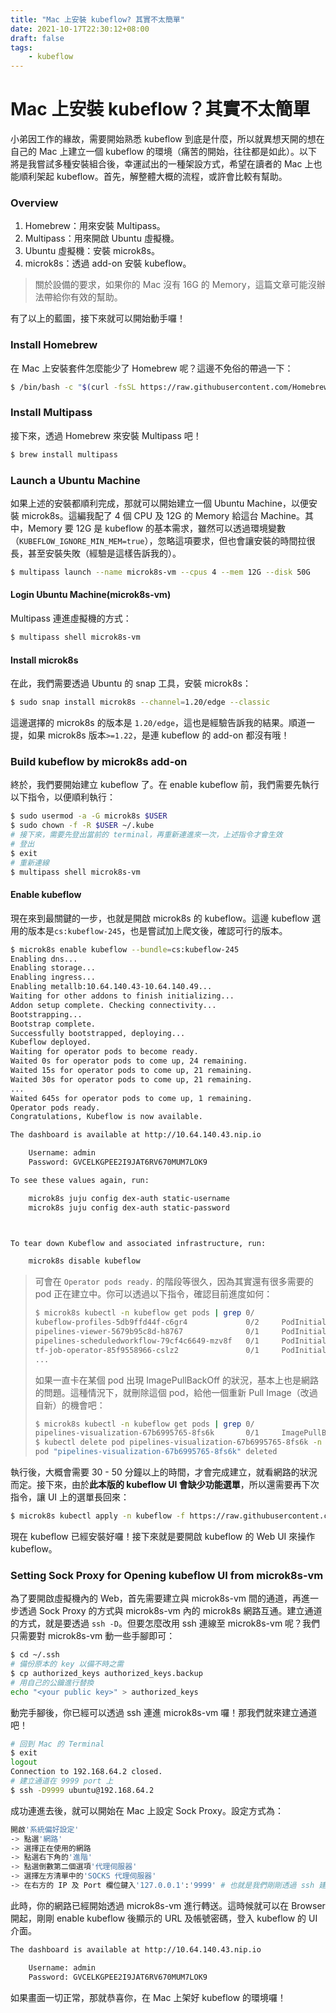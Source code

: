 ```yaml
---
title: "Mac 上安裝 kubeflow? 其實不太簡單"
date: 2021-10-17T22:30:12+08:00
draft: false
tags:
    - kubeflow
---
```


# Mac 上安裝 kubeflow？其實不太簡單

小弟因工作的緣故，需要開始熟悉 kubeflow 到底是什麼，所以就異想天開的想在自己的 Mac 上建立一個 kubeflow 的環境（痛苦的開始，往往都是如此）。以下將是我嘗試多種安裝組合後，幸運試出的一種架設方式，希望在讀者的 Mac 上也能順利架起 kubeflow。首先，解整體大概的流程，或許會比較有幫助。

### Overview

1. Homebrew：用來安裝 Multipass。
2. Multipass：用來開啟 Ubuntu 虛擬機。
3. Ubuntu 虛擬機：安裝 microk8s。
4. microk8s：透過 add-on 安裝 kubeflow。

> 關於設備的要求，如果你的 Mac 沒有 16G 的 Memory，這篇文章可能沒辦法帶給你有效的幫助。

有了以上的藍圖，接下來就可以開始動手囉！

### Install Homebrew

在 Mac 上安裝套件怎麼能少了 Homebrew 呢？這邊不免俗的帶過一下：

```bash
$ /bin/bash -c "$(curl -fsSL https://raw.githubusercontent.com/Homebrew/install/HEAD/install.sh)"
```

### Install Multipass

接下來，透過 Homebrew 來安裝 Multipass 吧！

```bash
$ brew install multipass
```

### Launch a Ubuntu Machine

如果上述的安裝都順利完成，那就可以開始建立一個 Ubuntu Machine，以便安裝 microk8s。這編我配了 4 個 CPU 及 12G 的 Memory 給這台 Machine。其中，Memory 要 12G 是 kubeflow 的基本需求，雖然可以透過環境變數（`KUBEFLOW_IGNORE_MIN_MEM=true`），忽略這項要求，但也會讓安裝的時間拉很長，甚至安裝失敗（經驗是這樣告訴我的）。

```bash
$ multipass launch --name microk8s-vm --cpus 4 --mem 12G --disk 50G
```

#### Login Ubuntu Machine(microk8s-vm) 

Multipass 連進虛擬機的方式：

```bash
$ multipass shell microk8s-vm
```

#### Install microk8s

在此，我們需要透過 Ubuntu 的 snap 工具，安裝 microk8s：

```bash
$ sudo snap install microk8s --channel=1.20/edge --classic
```

這邊選擇的 microk8s 的版本是 `1.20/edge`，這也是經驗告訴我的結果。順道一提，如果 microk8s 版本`>=1.22`，是連 kubeflow 的 add-on 都沒有哦！

### Build kubeflow by microk8s add-on

終於，我們要開始建立 kubeflow 了。在 enable kubeflow 前，我們需要先執行以下指令，以便順利執行：

```bash
$ sudo usermod -a -G microk8s $USER
$ sudo chown -f -R $USER ~/.kube
# 接下來，需要先登出當前的 terminal，再重新連進來一次，上述指令才會生效
# 登出
$ exit
# 重新連線
$ multipass shell microk8s-vm
```

####  Enable kubeflow

現在來到最關鍵的一步，也就是開啟 microk8s 的 kubeflow。這邊 kubeflow 選用的版本是`cs:kubeflow-245`，也是嘗試加上爬文後，確認可行的版本。

```bash
$ microk8s enable kubeflow --bundle=cs:kubeflow-245
Enabling dns...
Enabling storage...
Enabling ingress...
Enabling metallb:10.64.140.43-10.64.140.49...
Waiting for other addons to finish initializing...
Addon setup complete. Checking connectivity...
Bootstrapping...
Bootstrap complete.
Successfully bootstrapped, deploying...
Kubeflow deployed.
Waiting for operator pods to become ready.
Waited 0s for operator pods to come up, 24 remaining.
Waited 15s for operator pods to come up, 21 remaining.
Waited 30s for operator pods to come up, 21 remaining.
...
Waited 645s for operator pods to come up, 1 remaining.
Operator pods ready.
Congratulations, Kubeflow is now available.

The dashboard is available at http://10.64.140.43.nip.io

    Username: admin
    Password: GVCELKGPEE2I9JAT6RV670MUM7LOK9

To see these values again, run:

    microk8s juju config dex-auth static-username
    microk8s juju config dex-auth static-password



To tear down Kubeflow and associated infrastructure, run:

    microk8s disable kubeflow
```

> 可會在 `Operator pods ready.` 的階段等很久，因為其實還有很多需要的 pod 正在建立中。你可以透過以下指令，確認目前進度如何：
>
> ```bash
> $ microk8s kubectl -n kubeflow get pods | grep 0/
> kubeflow-profiles-5db9ffd44f-c6gr4             0/2     PodInitializing   0          22m
> pipelines-viewer-5679b95c8d-h8767              0/1     PodInitializing   0          16m
> pipelines-scheduledworkflow-79cf4c6649-mzv8f   0/1     PodInitializing   0          17m
> tf-job-operator-85f9558966-cslz2               0/1     PodInitializing   0          16m
> ...
> 
> ```
>
> 如果一直卡在某個 pod 出現 ImagePullBackOff 的狀況，基本上也是網路的問題。這種情況下，就刪除這個 pod，給他一個重新 Pull Image（改過自新）的機會吧：
>
> ```bash
> $ microk8s kubectl -n kubeflow get pods | grep 0/
> pipelines-visualization-67b6995765-8fs6k       0/1     ImagePullBackOff   0          30m
> $ kubectl delete pod pipelines-visualization-67b6995765-8fs6k -n kubeflow
> pod "pipelines-visualization-67b6995765-8fs6k" deleted
> ```

執行後，大概會需要 30 - 50 分鐘以上的時間，才會完成建立，就看網路的狀況而定。接下來，由於**此本版的 kubeflow UI 會缺少功能選單**，所以還需要再下次指令，讓 UI 上的選單長回來：

```bash
$ microk8s kubectl apply -n kubeflow -f https://raw.githubusercontent.com/kubeflow/manifests/master/apps/centraldashboard/upstream/base/configmap.yaml
```

現在 kubeflow 已經安裝好囉！接下來就是要開啟 kubeflow 的 Web UI 來操作 kubeflow。

### Setting Sock Proxy for Opening kubeflow UI from microk8s-vm

為了要開啟虛擬機內的 Web，首先需要建立與 microk8s-vm 間的通道，再進一步透過 Sock Proxy 的方式與 microk8s-vm 內的 microk8s 網路互通。建立通道的方式，就是要透過 `ssh -D`。但要怎麼改用 ssh 連線至 microk8s-vm 呢？我們只需要對  microk8s-vm 動一些手腳即可：

```bash
$ cd ~/.ssh
# 備份原本的 key 以備不時之需
$ cp authorized_keys authorized_keys.backup
# 用自己的公鑰進行替換
echo "<your public key>" > authorized_keys
```

動完手腳後，你已經可以透過 ssh 連進 microk8s-vm 囉！那我們就來建立通道吧！

```bash
# 回到 Mac 的 Terminal
$ exit
logout
Connection to 192.168.64.2 closed.
# 建立通道在 9999 port 上
$ ssh -D9999 ubuntu@192.168.64.2
```

成功連進去後，就可以開始在 Mac 上設定 Sock Proxy。設定方式為：

```bash
開啟'系統偏好設定' 
-> 點選'網路' 
-> 選擇正在使用的網路 
-> 點選右下角的'進階' 
-> 點選倒數第二個選項'代理伺服器' 
-> 選擇左方清單中的'SOCKS 代理伺服器'
-> 在右方的 IP 及 Port 欄位鍵入'127.0.0.1':'9999' # 也就是我們剛剛透過 ssh 建立的通道 
```

此時，你的網路已經開始透過 microk8s-vm 進行轉送。這時候就可以在 Browser 開起，剛剛 enable kubeflow 後顯示的 URL 及帳號密碼，登入 kubeflow 的 UI 介面。

```bash
The dashboard is available at http://10.64.140.43.nip.io

    Username: admin
    Password: GVCELKGPEE2I9JAT6RV670MUM7LOK9
```

如果畫面一切正常，那就恭喜你，在 Mac 上架好 kubeflow 的環境囉！
